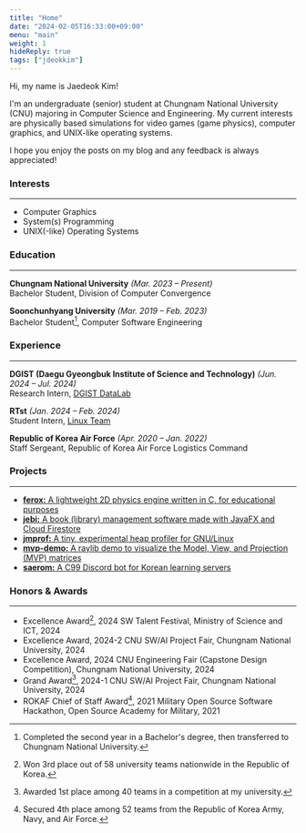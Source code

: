 ```yaml
---
title: "Home"
date: "2024-02-05T16:33:00+09:00"
menu: "main"
weight: 1
hideReply: true
tags: ["jdeokkim"]
---
```


<!-- 
    NOTE: https://gohugo.io/content-management/front-matter/ 
-->

Hi, my name is Jaedeok Kim!  

I'm an undergraduate (senior) student at Chungnam National University (CNU) majoring in Computer Science and Engineering. My current interests are physically based simulations for video games (game physics), computer graphics, and UNIX-like operating systems.  

I hope you enjoy the posts on my blog and any feedback is always appreciated!

### Interests

---

- Computer Graphics
- System(s) Programming
- UNIX(-like) Operating Systems

### Education

---

**Chungnam National University** *(Mar. 2023 – Present)*  
Bachelor Student, Division of Computer Convergence

**Soonchunhyang University** *(Mar. 2019 – Feb. 2023)*  
Bachelor Student[^1], Computer Software Engineering

### Experience

---

**DGIST (Daegu Gyeongbuk Institute of Science and Technology)** *(Jun. 2024 – Jul. 2024)*  
Research Intern, [DGIST DataLab](https://datalab.dgist.ac.kr)

**RTst** *(Jan. 2024 – Feb. 2024)*  
Student Intern, [Linux Team](https://www.rtst.co.kr/about)

**Republic of Korea Air Force** *(Apr. 2020 – Jan. 2022)*  
Staff Sergeant, Republic of Korea Air Force Logistics Command

### Projects

---

- [**ferox:** A lightweight 2D physics engine written in C, for educational purposes](https://github.com/jdeokkim/ferox)
- [**jebi:** A book (library) management software made with JavaFX and Cloud Firestore](https://github.com/jdeokkim/jebi)
- [**jmprof:** A tiny, experimental heap profiler for GNU/Linux](https://github.com/jdeokkim/jmprof)
- [**mvp-demo:** A raylib demo to visualize the Model, View, and Projection (MVP) matrices](https://jdeokkim.github.io/projects/mvp-demo/)
- [**saerom:** A C99 Discord bot for Korean learning servers](https://github.com/jdeokkim/saerom)

### Honors & Awards

---

- Excellence Award[^2], 2024 SW Talent Festival, Ministry of Science and ICT, 2024
- Excellence Award, 2024-2 CNU SW/AI Project Fair, Chungnam National University, 2024
- Excellence Award, 2024 CNU Engineering Fair (Capstone Design Competition), Chungnam National University, 2024
- Grand Award[^3], 2024-1 CNU SW/AI Project Fair, Chungnam National University, 2024
- ROKAF Chief of Staff Award[^4], 2021 Military Open Source Software Hackathon, Open Source Academy for Military, 2021

[^1]: Completed the second year in a Bachelor's degree, then transferred to Chungnam National University.
[^2]: Won 3rd place out of 58 university teams nationwide in the Republic of Korea.
[^3]: Awarded 1st place among 40 teams in a competition at my university.
[^4]: Secured 4th place among 52 teams from the Republic of Korea Army, Navy, and Air Force.
